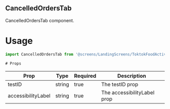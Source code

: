 ## CancelledOrdersTab
CancelledOrdersTab component.

# Usage
```js
import CancelledOrdersTab from '@screens/LandingScreens/ToktokFoodActivities/tabs/CancelledOrdersTab';

# Props
```
Prop                      | Type                  | Required                | Description
--------------------------|-----------------------|-------------------------|--------------------------
testID                    | string                | true                    | The testID prop
accessibilityLabel        | string                | true                    | The accessibilityLabel prop
